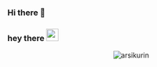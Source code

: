 ### Hi there 👋
### hey there <img src="https://media.giphy.com/media/hvRJCLFzcasrR4ia7z/giphy.gif" width="25px">

<p align="center"> <img src="https://github-readme-stats.vercel.app/api?username=arsikurin&show_icons=true&theme=gotham" alt="arsikurin" />





